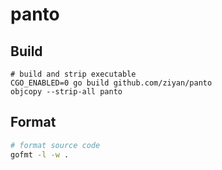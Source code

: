 # panto

## Build

```
# build and strip executable
CGO_ENABLED=0 go build github.com/ziyan/panto
objcopy --strip-all panto
```

## Format

```bash
# format source code
gofmt -l -w .
```
